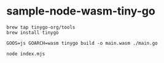 # sample-node-wasm-tiny-go

```shell
brew tap tinygo-org/tools
brew install tinygo
```

```shell
GOOS=js GOARCH=wasm tinygo build -o main.wasm ./main.go
```

```shell
node index.mjs
```
